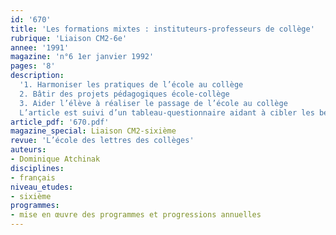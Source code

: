 ```yaml
---
id: '670'
title: 'Les formations mixtes : instituteurs-professeurs de collège'
rubrique: 'Liaison CM2-6e'
annee: '1991'
magazine: 'n°6 1er janvier 1992'
pages: '8'
description: 
  '1. Harmoniser les pratiques de l’école au collège
  2. Bâtir des projets pédagogiques école-collège
  3. Aider l’élève à réaliser le passage de l’école au collège
  L’article est suivi d’un tableau-questionnaire aidant à cibler les besoins des élèves et des enseignants.'
article_pdf: '670.pdf'
magazine_special: Liaison CM2-sixième
revue: 'L’école des lettres des collèges'
auteurs:
- Dominique Atchinak
disciplines:
- français
niveau_etudes:
- sixième
programmes:
- mise en œuvre des programmes et progressions annuelles
---
```

